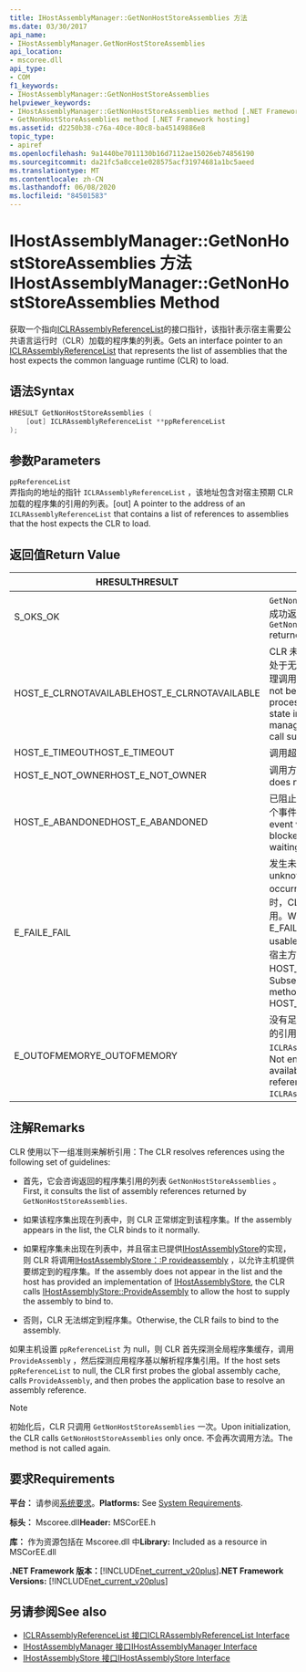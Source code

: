 ```yaml
---
title: IHostAssemblyManager::GetNonHostStoreAssemblies 方法
ms.date: 03/30/2017
api_name:
- IHostAssemblyManager.GetNonHostStoreAssemblies
api_location:
- mscoree.dll
api_type:
- COM
f1_keywords:
- IHostAssemblyManager::GetNonHostStoreAssemblies
helpviewer_keywords:
- IHostAssemblyManager::GetNonHostStoreAssemblies method [.NET Framework hosting]
- GetNonHostStoreAssemblies method [.NET Framework hosting]
ms.assetid: d2250b38-c76a-40ce-80c8-ba45149886e8
topic_type:
- apiref
ms.openlocfilehash: 9a1440be7011130b16d7112ae15026eb74856190
ms.sourcegitcommit: da21fc5a8cce1e028575acf31974681a1bc5aeed
ms.translationtype: MT
ms.contentlocale: zh-CN
ms.lasthandoff: 06/08/2020
ms.locfileid: "84501583"
---
```

# <a name="ihostassemblymanagergetnonhoststoreassemblies-method"></a><span data-ttu-id="aef80-102">IHostAssemblyManager::GetNonHostStoreAssemblies 方法</span><span class="sxs-lookup"><span data-stu-id="aef80-102">IHostAssemblyManager::GetNonHostStoreAssemblies Method</span></span>
<span data-ttu-id="aef80-103">获取一个指向[ICLRAssemblyReferenceList](iclrassemblyreferencelist-interface.md)的接口指针，该指针表示宿主需要公共语言运行时（CLR）加载的程序集的列表。</span><span class="sxs-lookup"><span data-stu-id="aef80-103">Gets an interface pointer to an [ICLRAssemblyReferenceList](iclrassemblyreferencelist-interface.md) that represents the list of assemblies that the host expects the common language runtime (CLR) to load.</span></span>  
  
## <a name="syntax"></a><span data-ttu-id="aef80-104">语法</span><span class="sxs-lookup"><span data-stu-id="aef80-104">Syntax</span></span>  
  
```cpp  
HRESULT GetNonHostStoreAssemblies (  
    [out] ICLRAssemblyReferenceList **ppReferenceList  
);  
```  
  
## <a name="parameters"></a><span data-ttu-id="aef80-105">参数</span><span class="sxs-lookup"><span data-stu-id="aef80-105">Parameters</span></span>  
 `ppReferenceList`  
 <span data-ttu-id="aef80-106">弄指向的地址的指针 `ICLRAssemblyReferenceList` ，该地址包含对宿主预期 CLR 加载的程序集的引用的列表。</span><span class="sxs-lookup"><span data-stu-id="aef80-106">[out] A pointer to the address of an `ICLRAssemblyReferenceList` that contains a list of references to assemblies that the host expects the CLR to load.</span></span>  
  
## <a name="return-value"></a><span data-ttu-id="aef80-107">返回值</span><span class="sxs-lookup"><span data-stu-id="aef80-107">Return Value</span></span>  
  
|<span data-ttu-id="aef80-108">HRESULT</span><span class="sxs-lookup"><span data-stu-id="aef80-108">HRESULT</span></span>|<span data-ttu-id="aef80-109">说明</span><span class="sxs-lookup"><span data-stu-id="aef80-109">Description</span></span>|  
|-------------|-----------------|  
|<span data-ttu-id="aef80-110">S_OK</span><span class="sxs-lookup"><span data-stu-id="aef80-110">S_OK</span></span>|<span data-ttu-id="aef80-111">`GetNonHostStoreAssemblies`已成功返回。</span><span class="sxs-lookup"><span data-stu-id="aef80-111">`GetNonHostStoreAssemblies` returned successfully.</span></span>|  
|<span data-ttu-id="aef80-112">HOST_E_CLRNOTAVAILABLE</span><span class="sxs-lookup"><span data-stu-id="aef80-112">HOST_E_CLRNOTAVAILABLE</span></span>|<span data-ttu-id="aef80-113">CLR 未加载到进程中，或 CLR 处于无法运行托管代码或成功处理调用的状态。</span><span class="sxs-lookup"><span data-stu-id="aef80-113">The CLR has not been loaded into a process, or the CLR is in a state in which it cannot run managed code or process the call successfully.</span></span>|  
|<span data-ttu-id="aef80-114">HOST_E_TIMEOUT</span><span class="sxs-lookup"><span data-stu-id="aef80-114">HOST_E_TIMEOUT</span></span>|<span data-ttu-id="aef80-115">调用超时。</span><span class="sxs-lookup"><span data-stu-id="aef80-115">The call timed out.</span></span>|  
|<span data-ttu-id="aef80-116">HOST_E_NOT_OWNER</span><span class="sxs-lookup"><span data-stu-id="aef80-116">HOST_E_NOT_OWNER</span></span>|<span data-ttu-id="aef80-117">调用方不拥有该锁。</span><span class="sxs-lookup"><span data-stu-id="aef80-117">The caller does not own the lock.</span></span>|  
|<span data-ttu-id="aef80-118">HOST_E_ABANDONED</span><span class="sxs-lookup"><span data-stu-id="aef80-118">HOST_E_ABANDONED</span></span>|<span data-ttu-id="aef80-119">已阻止的线程或纤程正在等待某个事件时，该事件被取消。</span><span class="sxs-lookup"><span data-stu-id="aef80-119">An event was canceled while a blocked thread or fiber was waiting on it.</span></span>|  
|<span data-ttu-id="aef80-120">E_FAIL</span><span class="sxs-lookup"><span data-stu-id="aef80-120">E_FAIL</span></span>|<span data-ttu-id="aef80-121">发生未知的灾难性故障。</span><span class="sxs-lookup"><span data-stu-id="aef80-121">An unknown catastrophic failure occurred.</span></span> <span data-ttu-id="aef80-122">当方法返回 E_FAIL 时，CLR 在该进程内将不再可用。</span><span class="sxs-lookup"><span data-stu-id="aef80-122">When a method returns E_FAIL, the CLR is no longer usable within the process.</span></span> <span data-ttu-id="aef80-123">对宿主方法的后续调用会返回 HOST_E_CLRNOTAVAILABLE。</span><span class="sxs-lookup"><span data-stu-id="aef80-123">Subsequent calls to hosting methods return HOST_E_CLRNOTAVAILABLE.</span></span>|  
|<span data-ttu-id="aef80-124">E_OUTOFMEMORY</span><span class="sxs-lookup"><span data-stu-id="aef80-124">E_OUTOFMEMORY</span></span>|<span data-ttu-id="aef80-125">没有足够的内存可用于创建请求的引用列表 `ICLRAssemblyReferenceList` 。</span><span class="sxs-lookup"><span data-stu-id="aef80-125">Not enough memory was available to create the list of references for the requested `ICLRAssemblyReferenceList`.</span></span>|  
  
## <a name="remarks"></a><span data-ttu-id="aef80-126">注解</span><span class="sxs-lookup"><span data-stu-id="aef80-126">Remarks</span></span>  
 <span data-ttu-id="aef80-127">CLR 使用以下一组准则来解析引用：</span><span class="sxs-lookup"><span data-stu-id="aef80-127">The CLR resolves references using the following set of guidelines:</span></span>  
  
- <span data-ttu-id="aef80-128">首先，它会咨询返回的程序集引用的列表 `GetNonHostStoreAssemblies` 。</span><span class="sxs-lookup"><span data-stu-id="aef80-128">First, it consults the list of assembly references returned by `GetNonHostStoreAssemblies`.</span></span>  
  
- <span data-ttu-id="aef80-129">如果该程序集出现在列表中，则 CLR 正常绑定到该程序集。</span><span class="sxs-lookup"><span data-stu-id="aef80-129">If the assembly appears in the list, the CLR binds to it normally.</span></span>  
  
- <span data-ttu-id="aef80-130">如果程序集未出现在列表中，并且宿主已提供[IHostAssemblyStore](ihostassemblystore-interface.md)的实现，则 CLR 将调用[IHostAssemblyStore：:P rovideassembly](ihostassemblystore-provideassembly-method.md) ，以允许主机提供要绑定到的程序集。</span><span class="sxs-lookup"><span data-stu-id="aef80-130">If the assembly does not appear in the list and the host has provided an implementation of [IHostAssemblyStore](ihostassemblystore-interface.md), the CLR calls [IHostAssemblyStore::ProvideAssembly](ihostassemblystore-provideassembly-method.md) to allow the host to supply the assembly to bind to.</span></span>  
  
- <span data-ttu-id="aef80-131">否则，CLR 无法绑定到程序集。</span><span class="sxs-lookup"><span data-stu-id="aef80-131">Otherwise, the CLR fails to bind to the assembly.</span></span>  
  
 <span data-ttu-id="aef80-132">如果主机设置 `ppReferenceList` 为 null，则 CLR 首先探测全局程序集缓存，调用 `ProvideAssembly` ，然后探测应用程序基以解析程序集引用。</span><span class="sxs-lookup"><span data-stu-id="aef80-132">If the host sets `ppReferenceList` to null, the CLR first probes the global assembly cache, calls `ProvideAssembly`, and then probes the application base to resolve an assembly reference.</span></span>  
  
> [!NOTE]
> <span data-ttu-id="aef80-133">初始化后，CLR 只调用 `GetNonHostStoreAssemblies` 一次。</span><span class="sxs-lookup"><span data-stu-id="aef80-133">Upon initialization, the CLR calls `GetNonHostStoreAssemblies` only once.</span></span> <span data-ttu-id="aef80-134">不会再次调用方法。</span><span class="sxs-lookup"><span data-stu-id="aef80-134">The method is not called again.</span></span>  
  
## <a name="requirements"></a><span data-ttu-id="aef80-135">要求</span><span class="sxs-lookup"><span data-stu-id="aef80-135">Requirements</span></span>  
 <span data-ttu-id="aef80-136">**平台：** 请参阅[系统要求](../../get-started/system-requirements.md)。</span><span class="sxs-lookup"><span data-stu-id="aef80-136">**Platforms:** See [System Requirements](../../get-started/system-requirements.md).</span></span>  
  
 <span data-ttu-id="aef80-137">**标头：** Mscoree.dll</span><span class="sxs-lookup"><span data-stu-id="aef80-137">**Header:** MSCorEE.h</span></span>  
  
 <span data-ttu-id="aef80-138">**库：** 作为资源包括在 Mscoree.dll 中</span><span class="sxs-lookup"><span data-stu-id="aef80-138">**Library:** Included as a resource in MSCorEE.dll</span></span>  
  
 <span data-ttu-id="aef80-139">**.NET Framework 版本：**[!INCLUDE[net_current_v20plus](../../../../includes/net-current-v20plus-md.md)]</span><span class="sxs-lookup"><span data-stu-id="aef80-139">**.NET Framework Versions:** [!INCLUDE[net_current_v20plus](../../../../includes/net-current-v20plus-md.md)]</span></span>  
  
## <a name="see-also"></a><span data-ttu-id="aef80-140">另请参阅</span><span class="sxs-lookup"><span data-stu-id="aef80-140">See also</span></span>

- [<span data-ttu-id="aef80-141">ICLRAssemblyReferenceList 接口</span><span class="sxs-lookup"><span data-stu-id="aef80-141">ICLRAssemblyReferenceList Interface</span></span>](iclrassemblyreferencelist-interface.md)
- [<span data-ttu-id="aef80-142">IHostAssemblyManager 接口</span><span class="sxs-lookup"><span data-stu-id="aef80-142">IHostAssemblyManager Interface</span></span>](ihostassemblymanager-interface.md)
- [<span data-ttu-id="aef80-143">IHostAssemblyStore 接口</span><span class="sxs-lookup"><span data-stu-id="aef80-143">IHostAssemblyStore Interface</span></span>](ihostassemblystore-interface.md)
